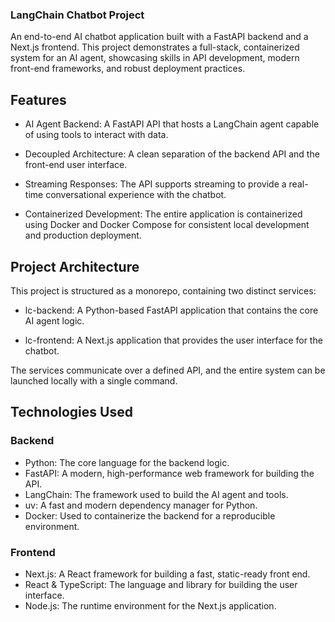 ### LangChain Chatbot Project
An end-to-end AI chatbot application built with a FastAPI backend and a Next.js frontend. This project demonstrates a full-stack, containerized system for an AI agent, showcasing skills in API development, modern front-end frameworks, and robust deployment practices.

## Features
* AI Agent Backend: A FastAPI API that hosts a LangChain agent capable of using tools to interact with data.

* Decoupled Architecture: A clean separation of the backend API and the front-end user interface.

* Streaming Responses: The API supports streaming to provide a real-time conversational experience with the chatbot.

* Containerized Development: The entire application is containerized using Docker and Docker Compose for consistent local development and production deployment.

## Project Architecture
This project is structured as a monorepo, containing two distinct services:

* lc-backend: A Python-based FastAPI application that contains the core AI agent logic.

* lc-frontend: A Next.js application that provides the user interface for the chatbot.

The services communicate over a defined API, and the entire system can be launched locally with a single command.

## Technologies Used
### Backend
* Python: The core language for the backend logic.
* FastAPI: A modern, high-performance web framework for building the API.
* LangChain: The framework used to build the AI agent and tools.
* uv: A fast and modern dependency manager for Python.
* Docker: Used to containerize the backend for a reproducible environment.

### Frontend
* Next.js: A React framework for building a fast, static-ready front end.
* React & TypeScript: The language and library for building the user interface.
* Node.js: The runtime environment for the Next.js application.